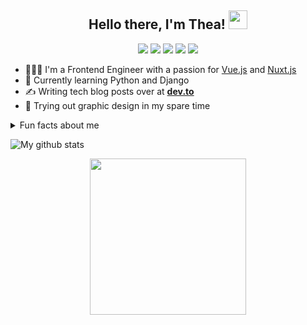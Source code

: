 
<h2 align="center"> Hello there, I'm Thea! <img src="https://media.giphy.com/media/WsWi4wiO52o00n7Aph/giphy.gif" width="30"></h2>
<p align="center">
    <a href="https://twitter.com/highflyer910" alt="Twitter"><img src="https://res.cloudinary.com/highflyer910/image/upload/v1594744627/twitter_jpycth.png"/></a>
    <a href="mailto: mushambadzeteona@gmail.com" alt="Contact me"><img src="https://res.cloudinary.com/highflyer910/image/upload/v1594744627/mail_qghr1x.png"/></a>
    <a href="https://codepen.io/HighFlyer/" alt="Codepen"><img src="https://res.cloudinary.com/highflyer910/image/upload/v1594744627/codepen_sjdmgs.png"/></a>
    <a href="https://highflyer910.github.io/" alt="My site"><img src="https://res.cloudinary.com/highflyer910/image/upload/v1594744627/link_gpbupb.png"/></a>
    <a href="https://www.behance.net/highflyer910" alt="Behance"><img src="https://res.cloudinary.com/highflyer910/image/upload/v1594744627/behance_lm3pej.png"/></a>
  </p>

- 👩🏻‍💻 I'm a Frontend Engineer with a passion for [Vue.js](https://vuejs.org/) and [Nuxt.js](https://nuxtjs.org/)
- 🌱 Currently learning Python and Django
- ✍️ Writing tech blog posts over at **[dev.to](https://dev.to/highflyer910)**
- 🎨 Trying out graphic design in my spare time

<details>
  <summary>Fun facts about me</summary>
  <br>

  - 🎮 I am an in-game photographer making pictures in **[VR](https://vrphotography.netlify.app/)**.
  - 🎶 I love Listening to smooth jazz while coding
  - 🧘 I Practice yoga and qigong to avoid burnout 

  
</details>

![My github stats](https://github-readme-stats.vercel.app/api?username=highflyer910&show_icons=true)



<p align="center">
  <img width="250" src="https://media.giphy.com/media/KFcA9XBoottEw4Jv86/giphy.gif" width="180">
</p>


<!--

- 🔭 I’m currently working on ...
- 🌱 I’m currently learning ...
- 👯 I’m looking to collaborate on ...
- 🤔 I’m looking for help with ...
- 💬 Ask me about ...
- 📫 How to reach me: ...
- 😄 Pronouns: ...
- ⚡ Fun fact: ...
-->
